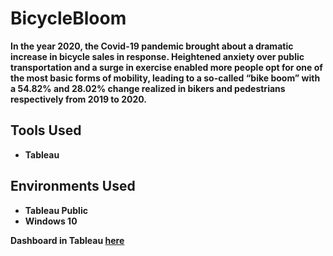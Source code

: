 # BicycleBloom

<b>In the year 2020, the Covid-19 pandemic brought about a dramatic increase in bicycle sales in response. Heightened anxiety over public transportation and a surge in exercise enabled more people opt for one of the most basic forms of mobility, leading to a so-called “bike boom” with a 54.82% and 28.02% change realized in bikers and pedestrians respectively from 2019 to 2020.</b>

<h2>Tools Used</h2>

- <b>Tableau</b>
 


<h2>Environments Used </h2>

- <b>Tableau Public</b> 
- <b>Windows 10</b> 

<b>Dashboard in Tableau [here](https://public.tableau.com/app/profile/priscilla.annor.gyamfi/viz/THEGREATBICYCLEBOOMOF2020_16638183730150/Dashboard1)
</b>
